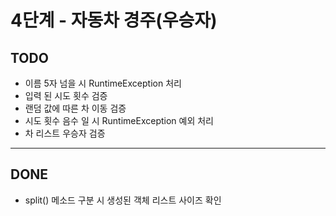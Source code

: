 # 4단계 - 자동차 경주(우승자)

## TODO

- 이름 5자 넘을 시 RuntimeException 처리
- 입력 된 시도 횟수 검증
- 랜덤 값에 따른 차 이동 검증
- 시도 횟수 음수 일 시 RuntimeException 예외 처리
- 차 리스트 우승자 검증

---

## DONE
- split() 메소드 구분 시 생성된 객체 리스트 사이즈 확인